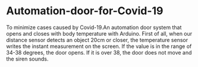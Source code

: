 # Automation-door-for-Covid-19
To minimize cases caused by Covid-19.An automation door system that opens and closes with body temperature with Arduino.
First of all, when our distance sensor detects an object 20cm or closer, the temperature sensor writes the instant measurement on the screen.
If the value is in the range of 34-38 degrees, the door opens.
If it is over 38, the door does not move and the siren sounds.
